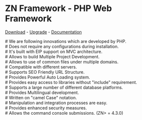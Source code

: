 # ZN Framework - PHP Web Framework
[Download](https://www.znframework.com/download) - 
[Upgrade](https://www.znframework.com/upgrade) - 
[Documentation](https://docs.znframework.com)

<p>
# We are following innovations which are developed by PHP.<br />
# Does not require any configurations during installation.<br />
# It's built with EIP support on MVC architecture.<br />
# Allows to build Multiple Project Development.<br />
# Allows to use of common files under multiple domains.<br />
# Compatible with different servers.<br />
# Supports SEO Friendly URL Structure.<br />
# Provides Powerful Auto Loading system.<br />
# Provides easy access to libraries without "include" requirement.<br />
# Supports a large number of different database platforms.<br />
# Provides Multilingual development.<br />
# Written on "camel Case" notation.<br />
# Manipulation and integration processes are easy.<br />
# Provides enhanced security measures.<br />
# Allows the command console submissions. (ZN> = 4.3.0)
</p>
